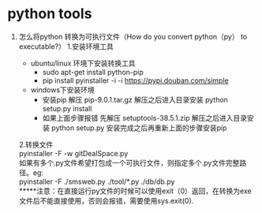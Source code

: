 # python tools
1. 怎么将python 转换为可执行文件（How do you convert python（py） to executable?） 
	1.安装环境工具  
	* ubuntu/linux 环境下安装转换工具  
		+ sudo apt-get install python-pip  
		+ pip install pyinstaller -i -i https://pypi.douban.com/simple  
	* windows下安装环境 
		+ 安装pip 解压 pip-9.0.1.tar.gz 	解压之后进入目录安装 python setup.py install
		+ 如果上面步骤报错 先解压 setuptools-38.5.1.zip 解压之后进入目录安装 python setup.py 安装完成之后再重新上面的步骤安装pip

	2.转换文件  
			pyinstaller -F -w gitDealSpace.py   
		如果有多个.py文件希望打包成一个可执行文件，则指定多个.py文件完整路径。eg:  
		pyinstaller -F ./smsweb.py ./tool/*.py ./db/db.py  
	*****注意：在直接运行py文件的时候可以使用exit（0）返回，在转换为exe文件后不能直接使用，否则会报错，需要使用sys.exit(0).
	
